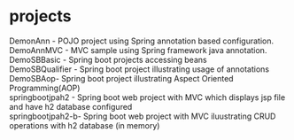 # projects
DemonAnn -  POJO project using Spring annotation based configuration. <br/>
DemoAnnMVC - MVC sample using Spring framework java annotation. <br/>
DemoSBBasic - Spring boot projects accessing beans <br/>
DemoSBQualifier - Spring boot project illustrating usage of annotations <br/>
DemoSBAop- Spring boot project illustrating Aspect Oriented Programming(AOP) <br/>
springbootjpah2 - Spring boot web project with MVC which displays jsp file and have h2 database configured <br/>
springbootjpah2-b- Spring boot web project with MVC iluustrating CRUD operations with h2 database (in memory) <br/>


  

